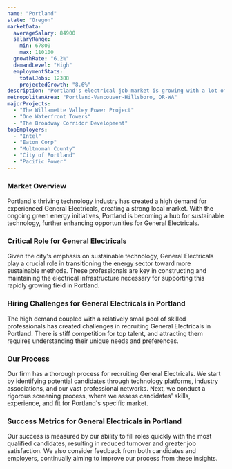 ```yaml
---
name: "Portland"
state: "Oregon"
marketData:
  averageSalary: 84900
  salaryRange:
    min: 67800
    max: 110100
  growthRate: "6.2%"
  demandLevel: "High"
  employmentStats:
    totalJobs: 12388
    projectedGrowth: "8.6%"
description: "Portland's electrical job market is growing with a lot of major projects being planned or under construction currently."
metropolitanArea: "Portland-Vancouver-Hillsboro, OR-WA"
majorProjects:
  - "The Willamette Valley Power Project"
  - "One Waterfront Towers"
  - "The Broadway Corridor Development"
topEmployers:
  - "Intel"
  - "Eaton Corp"
  - "Multnomah County"
  - "City of Portland"
  - "Pacific Power"
---
```


### Market Overview
Portland's thriving technology industry has created a high demand for experienced General Electricals, creating a strong local market. With the ongoing green energy initiatives, Portland is becoming a hub for sustainable technology, further enhancing opportunities for General Electricals.

### Critical Role for General Electricals
Given the city's emphasis on sustainable technology, General Electricals play a crucial role in transitioning the energy sector toward more sustainable methods. These professionals are key in constructing and maintaining the electrical infrastructure necessary for supporting this rapidly growing field in Portland.

### Hiring Challenges for General Electricals in Portland
The high demand coupled with a relatively small pool of skilled professionals has created challenges in recruiting General Electricals in Portland. There is stiff competition for top talent, and attracting them requires understanding their unique needs and preferences.

### Our Process
Our firm has a thorough process for recruiting General Electricals. We start by identifying potential candidates through technology platforms, industry associations, and our vast professional networks. Next, we conduct a rigorous screening process, where we assess candidates' skills, experience, and fit for Portland's specific market.

### Success Metrics for General Electricals in Portland
Our success is measured by our ability to fill roles quickly with the most qualified candidates, resulting in reduced turnover and greater job satisfaction. We also consider feedback from both candidates and employers, continually aiming to improve our process from these insights.